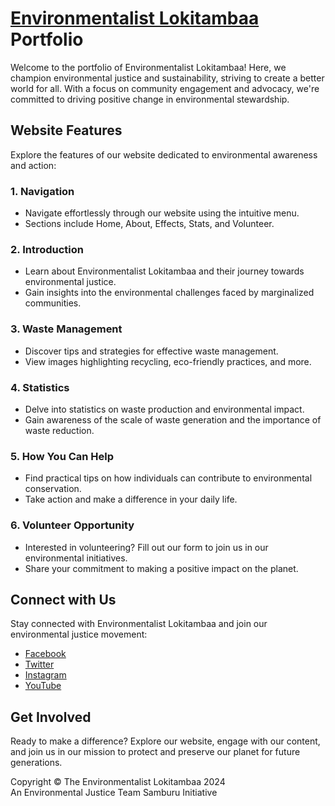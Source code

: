 # [Environmentalist Lokitambaa](#) Portfolio

Welcome to the portfolio of Environmentalist Lokitambaa! Here, we champion environmental justice and sustainability, striving to create a better world for all. With a focus on community engagement and advocacy, we're committed to driving positive change in environmental stewardship.

## Website Features

Explore the features of our website dedicated to environmental awareness and action:

### 1. Navigation
- Navigate effortlessly through our website using the intuitive menu.
- Sections include Home, About, Effects, Stats, and Volunteer.

### 2. Introduction
- Learn about Environmentalist Lokitambaa and their journey towards environmental justice.
- Gain insights into the environmental challenges faced by marginalized communities.

### 3. Waste Management
- Discover tips and strategies for effective waste management.
- View images highlighting recycling, eco-friendly practices, and more.

### 4. Statistics
- Delve into statistics on waste production and environmental impact.
- Gain awareness of the scale of waste generation and the importance of waste reduction.

### 5. How You Can Help
- Find practical tips on how individuals can contribute to environmental conservation.
- Take action and make a difference in your daily life.

### 6. Volunteer Opportunity
- Interested in volunteering? Fill out our form to join us in our environmental initiatives.
- Share your commitment to making a positive impact on the planet.

## Connect with Us
Stay connected with Environmentalist Lokitambaa and join our environmental justice movement:

- [Facebook](https://www.facebook.com/Environmentalist-Lokitambaa-Andrew-1893696640693326/)
- [Twitter](https://twitter.com/lokitambaa)
- [Instagram](https://www.instagram.com/environmentaljusticesamburu/p/CqsDtr2N1I5/)
- [YouTube](https://www.youtube.com/channel/UCgn3GsxTSBDGoERor6djB5w)

## Get Involved
Ready to make a difference? Explore our website, engage with our content, and join us in our mission to protect and preserve our planet for future generations.

Copyright &copy; The Environmentalist Lokitambaa 2024  
An Environmental Justice Team Samburu Initiative
